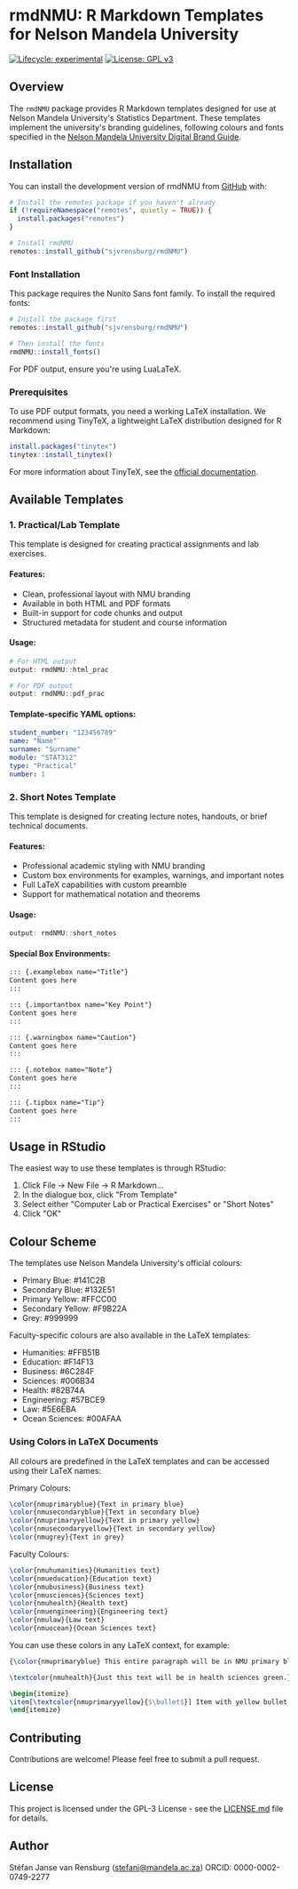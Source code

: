 # rmdNMU: R Markdown Templates for Nelson Mandela University

<!-- badges: start -->
[![Lifecycle: experimental](https://img.shields.io/badge/lifecycle-experimental-orange.svg)](https://lifecycle.r-lib.org/articles/stages.html#experimental)
[![License: GPL v3](https://img.shields.io/badge/License-GPLv3-blue.svg)](https://www.gnu.org/licenses/gpl-3.0)
<!-- badges: end -->

## Overview

The `rmdNMU` package provides R Markdown templates designed for use at Nelson Mandela University's Statistics Department. These templates implement the university's branding guidelines, following colours and fonts specified in the [Nelson Mandela University Digital Brand Guide](https://staff.mandela.ac.za/staff/media/Store/documents/InstID/Manual/Nelson-Mandela-University-Digital-Brand-Guide.pdf).

## Installation

You can install the development version of rmdNMU from [GitHub](https://github.com/) with:

```r
# Install the remotes package if you haven't already
if (!requireNamespace("remotes", quietly = TRUE)) {
  install.packages("remotes")
}

# Install rmdNMU
remotes::install_github("sjvrensburg/rmdNMU")
```

### Font Installation

This package requires the Nunito Sans font family. To install the required fonts:

```r
# Install the package first
remotes::install_github("sjvrensburg/rmdNMU")

# Then install the fonts
rmdNMU::install_fonts()
```

For PDF output, ensure you're using LuaLaTeX.

### Prerequisites

To use PDF output formats, you need a working LaTeX installation. We recommend using TinyTeX, a lightweight LaTeX distribution designed for R Markdown:

```r
install.packages("tinytex")
tinytex::install_tinytex()
```

For more information about TinyTeX, see the [official documentation](https://yihui.org/tinytex/).

## Available Templates

### 1. Practical/Lab Template

This template is designed for creating practical assignments and lab exercises.

#### Features:
- Clean, professional layout with NMU branding
- Available in both HTML and PDF formats
- Built-in support for code chunks and output
- Structured metadata for student and course information

#### Usage:
```r
# For HTML output
output: rmdNMU::html_prac

# For PDF output
output: rmdNMU::pdf_prac
```

#### Template-specific YAML options:
```yaml
student_number: "123456789"
name: "Name"
surname: "Surname"
module: "STAT312"
type: "Practical"
number: 1
```

### 2. Short Notes Template

This template is designed for creating lecture notes, handouts, or brief technical documents.

#### Features:
- Professional academic styling with NMU branding
- Custom box environments for examples, warnings, and important notes
- Full LaTeX capabilities with custom preamble
- Support for mathematical notation and theorems

#### Usage:
```r
output: rmdNMU::short_notes
```

#### Special Box Environments:
```markdown
::: {.examplebox name="Title"}
Content goes here
:::

::: {.importantbox name="Key Point"}
Content goes here
:::

::: {.warningbox name="Caution"}
Content goes here
:::

::: {.notebox name="Note"}
Content goes here
:::

::: {.tipbox name="Tip"}
Content goes here
:::
```

## Usage in RStudio

The easiest way to use these templates is through RStudio:

1. Click File → New File → R Markdown...
2. In the dialogue box, click "From Template"
3. Select either "Computer Lab or Practical Exercises" or "Short Notes"
4. Click "OK"

## Colour Scheme

The templates use Nelson Mandela University's official colours:

- Primary Blue: #141C2B
- Secondary Blue: #132E51
- Primary Yellow: #FFCC00
- Secondary Yellow: #F9B22A
- Grey: #999999

Faculty-specific colours are also available in the LaTeX templates:

- Humanities: #FFB51B
- Education: #F14F13
- Business: #6C284F
- Sciences: #006B34
- Health: #82B74A
- Engineering: #57BCE9
- Law: #5E6EBA
- Ocean Sciences: #00AFAA

### Using Colors in LaTeX Documents

All colours are predefined in the LaTeX templates and can be accessed using their LaTeX names:

Primary Colours:
```latex
\color{nmuprimaryblue}{Text in primary blue}
\color{nmusecondaryblue}{Text in secondary blue}
\color{nmuprimaryyellow}{Text in primary yellow}
\color{nmusecondaryyellow}{Text in secondary yellow}
\color{nmugrey}{Text in grey}
```

Faculty Colours:
```latex
\color{nmuhumanities}{Humanities text}
\color{nmueducation}{Education text}
\color{nmubusiness}{Business text}
\color{nmusciences}{Sciences text}
\color{nmuhealth}{Health text}
\color{nmuengineering}{Engineering text}
\color{nmulaw}{Law text}
\color{nmuocean}{Ocean Sciences text}
```

You can use these colors in any LaTeX context, for example:
```latex
{\color{nmuprimaryblue} This entire paragraph will be in NMU primary blue.}

\textcolor{nmuhealth}{Just this text will be in health sciences green.}

\begin{itemize}
\item[\textcolor{nmuprimaryyellow}{$\bullet$}] Item with yellow bullet point
\end{itemize}
```

## Contributing

Contributions are welcome! Please feel free to submit a pull request.

## License

This project is licensed under the GPL-3 License - see the [LICENSE.md](LICENSE.md) file for details.

## Author

Stéfan Janse van Rensburg (stefanj@mandela.ac.za)
ORCID: 0000-0002-0749-2277
